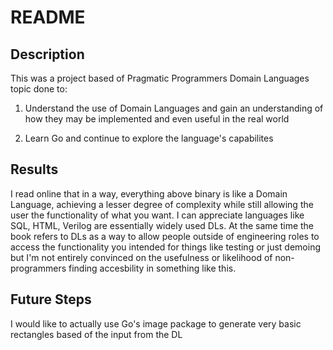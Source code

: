 # README

## Description

This was a project based of Pragmatic Programmers Domain Languages topic done to:

1. Understand the use of Domain Languages and gain an understanding of how they may be implemented and even useful in the real world

2. Learn Go and continue to explore the language's capabilites

## Results

I read online that in a way, everything above binary is like a Domain Language, achieving a lesser degree of complexity while still allowing the user the functionality of what you want. I can appreciate languages like SQL, HTML, Verilog are essentially widely used DLs. At the same time the book refers to DLs as a way to allow people outside of engineering roles to access the functionality you intended for things like testing or just demoing but I'm not entirely convinced on the usefulness or likelihood of non-programmers finding accesbility in something like this.

## Future Steps

I would like to actually use Go's image package to generate very basic rectangles based of the input from the DL
